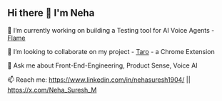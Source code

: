 ## Hi there 👋 I'm Neha
🔭 I’m currently working on building a Testing tool for AI Voice Agents - [Flame](withflame.com)

👯 I’m looking to collaborate on my project - [Taro](https://github.com/NehaMadnani/taro-app) - a Chrome Extension 

💬 Ask me about Front-End-Engineering, Product Sense, Voice AI

📫 Reach me: https://www.linkedin.com/in/nehasuresh1904/ || https://x.com/Neha_Suresh_M





<!--
**NehaMadnani/NehaMadnani** is a ✨ _special_ ✨ repository because its `README.md` (this file) appears on your GitHub profile.

Here are some ideas to get you started:

  🔭 I’m currently working on building a Testing tool for AI Voice Agents
- 🌱 I’m currently learning Next JS
- 👯 I’m looking to collaborate on ...
- 🤔 I’m looking for help with ...
- 💬 Ask me about Front-End-Engineering, Product Sense
- 📫 How to reach me: nehasuresh1904@gmail.com
- 😄 Pronouns: ...
- ⚡ Fun fact: ...
-->
